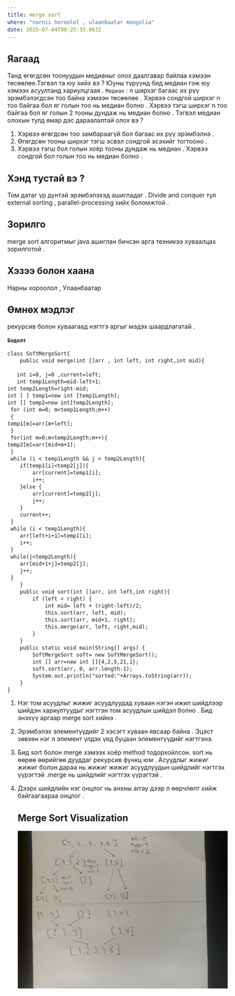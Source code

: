 ```yaml
---
title: merge sort
where: "narnii horoolol , ulaanbaatar mongolia"
date: 2025-07-04T00:25:33.063Z
---
```


## Яагаад

Танд өгөгдсөн тоонуудын медианыг олох даалгавар байлаа хэмээн төсөөлөе.Тэгвэл та юу хийх вэ ? Юуны түрүүнд бид медиан гэж юу хэмээх асуултанд хариулцгаая .
`Медиан` : n ширхэг багаас их рүү эрэмбэлэгдсэн тоо байна хэмээн төсөөлөе . Хэрвээ сондгой ширхэг n тоо байгаа бол яг голын тоо нь медиан болно . Хэрвээ тэгш ширхэг n тоо байгаа бол яг голын 2 тооны дундаж нь медиан болно .
Тэгвэл медиан олохын тулд ямар дэс дараалалтай олох вэ ?

1. Хэрвээ өгөгдсөн тоо замбараагүй бол багаас их рүү эрэмбэлнэ .
2. Өгөгдсөн тооны ширхэг тэгш эсвэл сондгой эсэхийг тогтооно .
3. Хэрвээ тэгш бол голын хоёр тооны дундаж нь медиан . Хэрвээ сондгой бол голын тоо нь медиан болно .

## Хэнд тустай вэ ?

Том датаг үр дүнтэй эрэмбэлэхэд ашигладаг . Divide and conquer тул external sorting , parallel-processing хийх боломжтой .

## Зорилго

merge sort алгоритмыг java ашиглан бичсэн арга техникээ хуваалцах зорилготой .

## Хэзээ болон хаана

Нарны хороолол , Улаанбаатар

## Өмнөх мэдлэг

рекурсив болон хуваагаад нэгтгэ аргыг мэдэх шаардлагатай .

**`Бодолт`**

```
class SoftMergeSort{
    public void merge(int []arr , int left, int right,int mid){

   int i=0, j=0 ,current=left;
   int temp1Length=mid-left+1;
int temp2Length=right-mid;
int [ ] temp1=new int [temp1Length];
int [] temp2=new int[temp2Length];
 for (int m=0; m<temp1Length;m++)
 {
temp1[m]=arr[m+left];
 }
 for(int m=0;m<temp2Length;m++){
temp2[m]=arr[mid+m+1];
 }
 while (i < temp1Length && j < temp2Length){
    if(temp1[i]<temp2[j]){
        arr[current]=temp1[i];
        i++;
    }else {
        arr[current]=temp2[j];
        j++;
    }
    current++;
 }
 while (i < temp1Length){
    arr[left+i+1]=temp1[i];
    i++;
 }
 while(j<temp2Length){
    arr[mid+1+j]=temp2[j];
    j++;
 }
    }
    public void sort(int []arr, int left,int right){
        if (left < right) {
            int mid= left + (right-left)/2;
            this.sort(arr, left, mid);
            this.sort(arr, mid+1, right);
            this.merge(arr, left, right,mid);
        }
    }
    public static void main(String[] args) {
        SoftMergeSort soft= new SoftMergeSort();
        int [] arr=new int []{4,2,5,21,1};
        soft.sort(arr, 0, arr.length-1);
        System.out.println("sorted:"+Arrays.toString(arr));
    }
}
```

1.  Нэг том асуудлыг жижиг асуудлуудад хуваан нэгэн ижил шийдлээр шийдэн хариултуудыг нэгтгэн том асуудлын шийдэл болно . Бид энэхүү аргаар merge sort хийнэ .
2.  Эрэмбэлэх элементүүдийг 2 хэсэгт хуваан явсаар байна . Эцэст зөвхөн нэг л элемент үлдэх үед буцаан элементүүдийг нэгтгэнэ.
3.  Бид sort болон merge хэмээх хоёр method тодорхойлсон. sort нь өөрөө өөрийгөө дууддаг рекурсив функц юм . Асуудлыг жижиг жижиг болон дараа нь жижиг жижиг асуудлуудын шийдлийг нэгтгэх үүрэгтэй .merge нь шийдлийг нэгтгэх үүрэгтэй .
4.  Дээрх шийдлийн нэг онцлог нь анхны array дээр л өөрчлөлт хийж байгаагаараа онцлог .

    ## Merge Sort Visualization

    ![Merge Sort Example](public/visual-merge-sort.jpeg)
